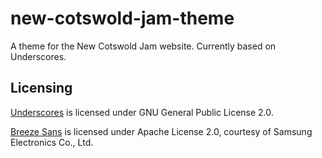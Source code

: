 # new-cotswold-jam-theme
A theme for the New Cotswold Jam website. Currently based on Underscores.

## Licensing

[Underscores](https://www.underscores.me) is licensed under GNU General Public License 2.0.

[Breeze Sans](https://git.tizen.org/cgit/platform/core/graphics/default-fonts-sdk/tree/common/fonts?id=a928896e49d2e6ff61764829132e67bc182ac15d) is licensed under Apache License 2.0, courtesy of Samsung Electronics Co., Ltd.
